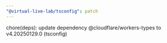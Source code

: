 ```yaml
---
"@virtual-live-lab/tsconfig": patch
---
```


chore(deps): update dependency @cloudflare/workers-types to v4.20250129.0 (tsconfig)
